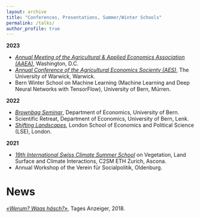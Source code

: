 ```yaml
---
layout: archive
title: "Conferences, Presentations, Summer/Winter Schools"
permalink: /talks/
author_profile: true
---
```


**2023**
  *  *<a href="https://www.aaea.org/meetings/2023-aaea-annual-meeting"> Annual Meeting of the Agricultural & Applied Economics Association (AAEA)</a>*, Washington, D.C.
  *  *<a href="https://www.aes.ac.uk/annual-conference"> Annual Conference of the Agricultural Economics Socienty (AES)</a>*, The University of Warwick, Warwick.
  *  Bern Winter School on Machine Learning (Machine Learning and Deep Neural Networks with TensorFlow), University of Bern, Mürren.

**2022**
  *  *<a href="https://www.vwi.unibe.ch/forschung/brown_bag_seminar/index_ger.html"> Brownbag Seminar</a>*, Department of Economics, University of Bern.
  *  Scientific Retreat, Department of Economics, University of Bern, Lenk.
  *  *<a href="https://www.lse.ac.uk/geography-and-environment/events/shifting-landscapes/shifting-landscapes">Shifting Landscapes</a>*, London School of Economics and Political Science (LSE), London.

**2021**
  * *<a href="https://c2sm.ethz.ch/education/2021-summer-school.html">19th International Swiss Climate Summer School</a>* on Vegetation, Land Surface and Climate Interactions, C2SM ETH Zurich, Ascona.
  * Annual Workshop of the Verein für Socialpolitik, Oldenburg.


# News

*<a href="https://www.tagesanzeiger.ch/werum-waas-haesch-wie-migranten-schwiizertueuetsch-lernen-705426279405
">«Werum? Waas häsch?»</a>*, Tages Anzeiger, 2018.
